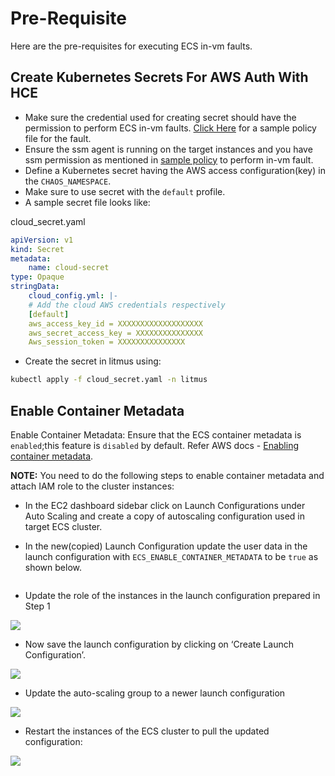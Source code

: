 # Pre-Requisite

Here are the pre-requisites for executing ECS in-vm faults.

## Create Kubernetes Secrets For AWS Auth With HCE

- Make sure the credential used for creating secret should have the permission to perform ECS in-vm faults. [Click Here](./in-vm/permissions.json) for a sample policy file for the fault.
- Ensure the ssm agent is running on the target instances and you have ssm permission as mentioned in [sample policy](./in-vm/permissions.json) to perform in-vm fault.
- Define a Kubernetes secret having the AWS access configuration(key) in the <code>CHAOS_NAMESPACE</code>.
- Make sure to use secret with the <code>default</code> profile.
- A sample secret file looks like:

cloud_secret.yaml

```yaml
apiVersion: v1
kind: Secret
metadata:
    name: cloud-secret
type: Opaque
stringData:
    cloud_config.yml: |-
    # Add the cloud AWS credentials respectively
    [default]
    aws_access_key_id = XXXXXXXXXXXXXXXXXXX
    aws_secret_access_key = XXXXXXXXXXXXXXX
    Aws_session_token = XXXXXXXXXXXXXXX
```

- Create the secret in litmus using:

```bash
kubectl apply -f cloud_secret.yaml -n litmus
```

## Enable Container Metadata

Enable Container Metadata: Ensure that the ECS container metadata is <code>enabled</code>;this feature is <code>disabled</code> by default. Refer AWS docs - <a href="https://docs.aws.amazon.com/AmazonECS/latest/developerguide/container-metadata.html">Enabling container metadata</a>. 

<b>NOTE:</b> You need to do the following steps to enable container metadata and attach IAM role to the cluster instances:

- In the EC2 dashboard sidebar click on Launch Configurations under Auto Scaling and create a copy of autoscaling configuration used in target ECS cluster.

- In the new(copied) Launch Configuration update the user data in the launch configuration with <code>ECS_ENABLE_CONTAINER_METADATA</code> to be <code>true</code> as shown below.

<img scr="./../../img/user-data.png">

- Update the role of the instances in the launch configuration prepared in Step 1

<img src="https://github.com/uditgaurav/chaos-samples/blob/main/aws-chaos-scenarios/img/iam-instance-profile.png">

- Now save the launch configuration by clicking on ‘Create Launch Configuration’.

<img src="https://github.com/uditgaurav/chaos-samples/blob/main/aws-chaos-scenarios/img/create-launch-config.png">

- Update the auto-scaling group to a newer launch configuration

<img src="https://github.com/uditgaurav/chaos-samples/blob/main/aws-chaos-scenarios/img/update-launch-config.png">

- Restart the instances of the ECS cluster to pull the updated configuration:

<img src="https://github.com/uditgaurav/chaos-samples/blob/main/aws-chaos-scenarios/img/restart-instances.png">
